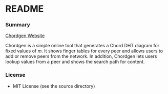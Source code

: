 # README #

### Summary ###

[Chordgen Website](http://chordgen.comli.com)

Chordgen is a simple online tool that generates a Chord DHT diagram for fixed values of *m*. It shows finger tables for every peer and allows users to add or remove peers from the network. In addition, Chordgen lets users lookup values from a peer and shows the search path for content.

### License ###

* MIT License (see the source directory)
